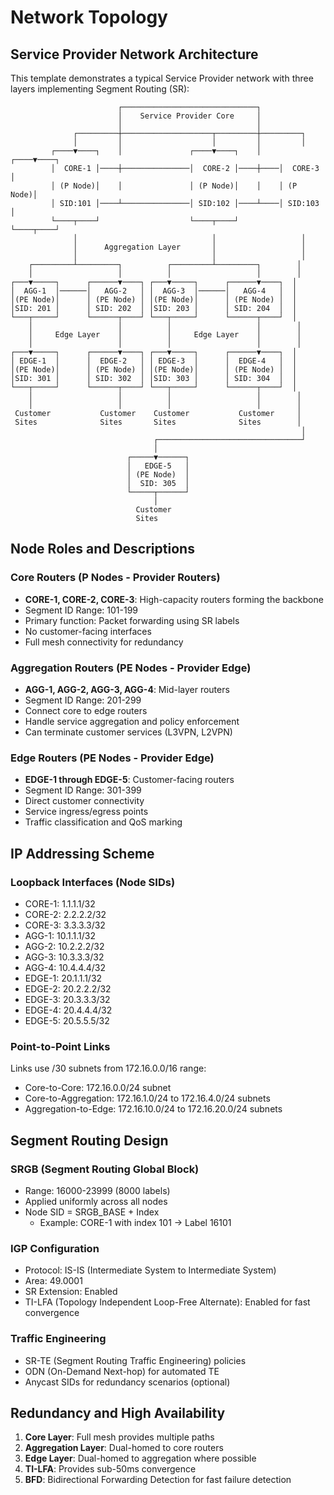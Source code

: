 # Network Topology

## Service Provider Network Architecture

This template demonstrates a typical Service Provider network with three layers implementing Segment Routing (SR):

```
                        ┌──────────────────────────────┐
                        │    Service Provider Core     │
                        │                              │
              ┌─────────┼────────────────────┬─────────┼─────────┐
              │         │                    │         │         │
         ┌────▼────┐    │               ┌────▼────┐    │    ┌────▼────┐
         │  CORE-1 │────┼───────────────│  CORE-2 │────┼────│  CORE-3 │
         │ (P Node)│    │               │ (P Node)│    │    │ (P Node)│
         │ SID:101 │────┴───────────────│ SID:102 │────┴────│ SID:103 │
         └────┬────┘                    └────┬────┘         └────┬────┘
              │                              │                   │
              │      Aggregation Layer       │                   │
              │                              │                   │
    ┌─────────┴─────────┐          ┌─────────┴─────────┐        │
    │                   │          │                   │        │
┌───▼─────┐      ┌──────▼────┐ ┌───▼─────┐      ┌──────▼────┐  │
│  AGG-1  │──────│   AGG-2   │ │  AGG-3  │──────│   AGG-4   │  │
│(PE Node)│      │ (PE Node) │ │(PE Node)│      │ (PE Node) │  │
│SID: 201 │      │ SID: 202  │ │SID: 203 │      │ SID: 204  │  │
└───┬─────┘      └──────┬────┘ └───┬─────┘      └──────┬────┘  │
    │                   │          │                   │        │
    │     Edge Layer    │          │     Edge Layer    │        │
    │                   │          │                   │        │
┌───▼─────┐      ┌──────▼────┐ ┌───▼─────┐      ┌──────▼────┐  │
│ EDGE-1  │      │  EDGE-2   │ │ EDGE-3  │      │  EDGE-4   │  │
│(PE Node)│      │ (PE Node) │ │(PE Node)│      │ (PE Node) │  │
│SID: 301 │      │ SID: 302  │ │SID: 303 │      │ SID: 304  │  │
└───┬─────┘      └──────┬────┘ └───┬─────┘      └──────┬────┘  │
    │                   │          │                   │        │
    │                   │          │                   │        │
 Customer           Customer    Customer           Customer     │
 Sites              Sites       Sites              Sites        │
                                                                 │
                                ┌────────────────────────────────┘
                                │
                          ┌─────▼──────┐
                          │   EDGE-5   │
                          │ (PE Node)  │
                          │  SID: 305  │
                          └─────┬──────┘
                                │
                            Customer
                            Sites
```

## Node Roles and Descriptions

### Core Routers (P Nodes - Provider Routers)
- **CORE-1, CORE-2, CORE-3**: High-capacity routers forming the backbone
- Segment ID Range: 101-199
- Primary function: Packet forwarding using SR labels
- No customer-facing interfaces
- Full mesh connectivity for redundancy

### Aggregation Routers (PE Nodes - Provider Edge)
- **AGG-1, AGG-2, AGG-3, AGG-4**: Mid-layer routers
- Segment ID Range: 201-299
- Connect core to edge routers
- Handle service aggregation and policy enforcement
- Can terminate customer services (L3VPN, L2VPN)

### Edge Routers (PE Nodes - Provider Edge)
- **EDGE-1 through EDGE-5**: Customer-facing routers
- Segment ID Range: 301-399
- Direct customer connectivity
- Service ingress/egress points
- Traffic classification and QoS marking

## IP Addressing Scheme

### Loopback Interfaces (Node SIDs)
- CORE-1: 1.1.1.1/32
- CORE-2: 2.2.2.2/32
- CORE-3: 3.3.3.3/32
- AGG-1: 10.1.1.1/32
- AGG-2: 10.2.2.2/32
- AGG-3: 10.3.3.3/32
- AGG-4: 10.4.4.4/32
- EDGE-1: 20.1.1.1/32
- EDGE-2: 20.2.2.2/32
- EDGE-3: 20.3.3.3/32
- EDGE-4: 20.4.4.4/32
- EDGE-5: 20.5.5.5/32

### Point-to-Point Links
Links use /30 subnets from 172.16.0.0/16 range:
- Core-to-Core: 172.16.0.0/24 subnet
- Core-to-Aggregation: 172.16.1.0/24 to 172.16.4.0/24 subnets
- Aggregation-to-Edge: 172.16.10.0/24 to 172.16.20.0/24 subnets

## Segment Routing Design

### SRGB (Segment Routing Global Block)
- Range: 16000-23999 (8000 labels)
- Applied uniformly across all nodes
- Node SID = SRGB_BASE + Index
  - Example: CORE-1 with index 101 → Label 16101

### IGP Configuration
- Protocol: IS-IS (Intermediate System to Intermediate System)
- Area: 49.0001
- SR Extension: Enabled
- TI-LFA (Topology Independent Loop-Free Alternate): Enabled for fast convergence

### Traffic Engineering
- SR-TE (Segment Routing Traffic Engineering) policies
- ODN (On-Demand Next-hop) for automated TE
- Anycast SIDs for redundancy scenarios (optional)

## Redundancy and High Availability

1. **Core Layer**: Full mesh provides multiple paths
2. **Aggregation Layer**: Dual-homed to core routers
3. **Edge Layer**: Dual-homed to aggregation where possible
4. **TI-LFA**: Provides sub-50ms convergence
5. **BFD**: Bidirectional Forwarding Detection for fast failure detection
